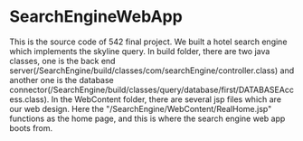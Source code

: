 SearchEngineWebApp
==================
This is the source code of 542 final project. We built a hotel search engine which implements the skyline query. In build folder, there are two java classes, one is the back end server(/SearchEngine/build/classes/com/searchEngine/controller.class) and another one is the database connector(/SearchEngine/build/classes/query/database/first/DATABASEAccess.class). In the WebContent folder, there are several jsp files which are our web design. Here the "/SearchEngine/WebContent/RealHome.jsp" functions as the home page, and this is where the search engine web app boots from.


